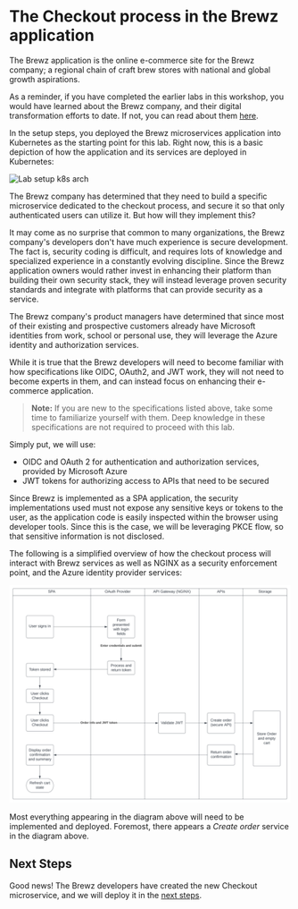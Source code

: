 # The Checkout process in the Brewz application

The Brewz application is the online e-commerce site for the Brewz company; a regional chain of craft brew stores with national and global growth aspirations.

As a reminder, if you have completed the earlier labs in this workshop, you would have learned about the Brewz company, and their digital transformation efforts to date. If not, you can read about them [here](../scenario/README.md#brewz-company-overview).

In the setup steps, you deployed the Brewz microservices application into Kubernetes as the starting point for this lab. Right now, this is a basic depiction of how the application and its services are deployed in Kubernetes:

<img src="../assets/brews-k8s-refactor.svg" alt="Lab setup k8s arch" width="600"/>

The Brewz company has determined that they need to build a specific microservice dedicated to the checkout process, and secure it so that only authenticated users can utilize it. But how will they implement this?

It may come as no surprise that common to many organizations, the Brewz company's developers don't have much experience is secure development. The fact is, security coding is difficult, and requires lots of knowledge and specialized experience in a constantly evolving discipline. Since the Brewz application owners would rather invest in enhancing their platform than building their own security stack, they will instead leverage proven security standards and integrate with platforms that can provide security as a service.

The Brewz company's product managers have determined that since most of their existing and prospective customers already have Microsoft identities from work, school or personal use, they will leverage the Azure identity and authorization services.

While it is true that the Brewz developers will need to become familiar with how specifications like OIDC, OAuth2, and JWT work, they will not need to become experts in them, and can instead focus on enhancing their e-commerce application.

> **Note:** If you are new to the specifications listed above, take some time to familiarize yourself with them. Deep knowledge in these specifications are not required to proceed with this lab.

Simply put, we will use:

- OIDC and OAuth 2 for authentication and authorization services, provided by Microsoft Azure
- JWT tokens for authorizing access to APIs that need to be secured

Since Brewz is implemented as a SPA application, the security implementations used must not expose any sensitive keys or tokens to the user, as the application code is easily inspected within the browser using developer tools. Since this is the case, we will be leveraging PKCE flow, so that sensitive information is not disclosed.

The following is a simplified overview of how the checkout process will interact with Brewz services as well as NGINX as a security enforcement point, and the Azure identity provider services:

<img src="../assets/checkout_flow.svg" alt="Brewz checkout flow" width="800"/>

Most everything appearing in the diagram above will need to be implemented and deployed. Foremost, there appears a *Create order* service in the diagram above.

## Next Steps

Good news! The Brewz developers have created the new Checkout microservice, and we will deploy it in the [next steps](checkout-service.md).
